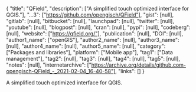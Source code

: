 {
  "title": "QField",
  "description": ["A simplified touch optimized interface for QGIS."],
  "...3": ["https://github.com/opengisch/QField"],
  "gist": [null],
  "gitlab": [null],
  "bitbucket": [null],
  "launchpad": [null],
  "twitter": [null],
  "youtube": [null],
  "blogpost": [null],
  "cran": [null],
  "pypi": [null],
  "codeberg": [null],
  "website": ["https://qfield.org/"],
  "publication": [null],
  "DOI": [null],
  "author1_name": ["openGIS"],
  "author2_name": [null],
  "author3_name": [null],
  "author4_name": [null],
  "author5_name": [null],
  "category": ["Packages and libraries"],
  "platform": ["Mobile app"],
  "tag1": ["Data management"],
  "tag2": [null],
  "tag3": [null],
  "tag4": [null],
  "tag5": [null],
  "notes": [null],
  "internetarchive": ["https://archive.org/details/github.com-opengisch-QField_-_2021-02-04_16-40-58"],
  "links": []
}

<!-- Generated by csv2md.R – do not edit by hand -->

A simplified touch optimized interface for QGIS.